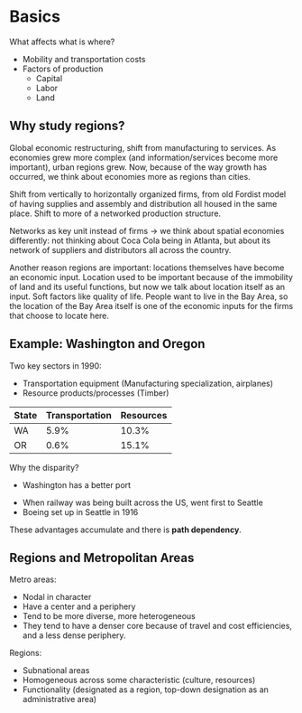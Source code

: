 # Basics

What affects what is where?
* Mobility and transportation costs
* Factors of production
    * Capital
    * Labor
    * Land

## Why study regions?

Global economic restructuring, shift from manufacturing to services. As economies grew more complex (and information/services become more important), urban regions grew. Now, because of the way growth has occurred, we think about economies more as regions than cities.

Shift from vertically to horizontally organized firms, from old Fordist model of having supplies and assembly and distribution all housed in the same place. Shift to more of a networked production structure.

Networks as key unit instead of firms -> we think about spatial economies differently: not thinking about Coca Cola being in Atlanta, but about its network of suppliers and distributors all across the country.

Another reason regions are important: locations themselves have become an economic input. Location used to be important because of the immobility of land and its useful functions, but now we talk about location itself as an input. Soft factors like quality of life. People want to live in the Bay Area, so the location of the Bay Area itself is one of the economic inputs for the firms that choose to locate here.

## Example: Washington and Oregon

Two key sectors in 1990:
* Transportation equipment (Manufacturing specialization, airplanes)
* Resource products/processes (Timber)

| State | Transportation | Resources |
| -- | -- | -- |
| WA | 5.9% | 10.3% |
| OR | 0.6% | 15.1% |

Why the disparity?
* Washington has a better port
- When railway was being built across the US, went first to Seattle
- Boeing set up in Seattle in 1916

These advantages accumulate and there is **path dependency**.

## Regions and Metropolitan Areas

Metro areas:
* Nodal in character
* Have a center and a periphery
* Tend to be more diverse, more heterogeneous
* They tend to have a denser core because of travel and cost efficiencies, and a less dense periphery.

Regions:
* Subnational areas
* Homogeneous across some characteristic (culture, resources)
* Functionality (designated as a region, top-down designation as an administrative area)
